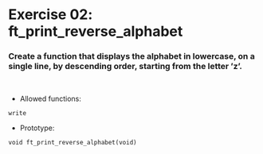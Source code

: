 # Exercise 02: ft_print_reverse_alphabet

### Create a function that displays the alphabet in lowercase, on a single line, by descending order, starting from the letter ’z’.
<br>

- Allowed functions:
```
write
```

- Prototype: 
```
void ft_print_reverse_alphabet(void)
```
